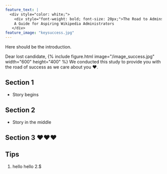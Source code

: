 ```yaml
---
feature_text: |
  <div style="color: white;">
    <div style="font-weight: bold; font-size: 20px;">The Road to Adminship</div>
    A Guide for Aspiring Wikipedia Administrators
   </div>
feature_image: "keysuccess.jpg"
---
```


Here should be the introduction. 

Dear lost candidate, 
{% include figure.html image="/image_success.jpg" width="600" height="400" %}
We conducted this study to provide you with the road of success as we care about you ❤️. 

## Section 1 

- Story begins 



## Section 2 

- Story in the middle 

## Section 3 ❤️❤️❤️


## Tips

1. hello hello
2.$ 
